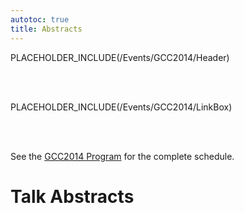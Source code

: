 ```yaml
---
autotoc: true
title: Abstracts
---
```

PLACEHOLDER_INCLUDE(/Events/GCC2014/Header)

<br /><br />



PLACEHOLDER_INCLUDE(/Events/GCC2014/LinkBox)


<br /><br />

See the [GCC2014 Program](/Events/GCC2014/Program) for the complete schedule.

# Talk Abstracts

